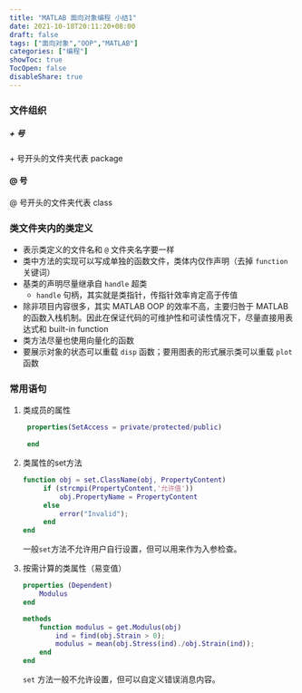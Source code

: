```yaml
---
title: "MATLAB 面向对象编程 小结1"
date: 2021-10-18T20:11:20+08:00
draft: false
tags: ["面向对象","OOP","MATLAB"]
categories: ["编程"]
showToc: true
TocOpen: false
disableShare: true
---
```


### 文件组织

##### \+ 号

\+ 号开头的文件夹代表 package

#### @ 号

@ 号开头的文件夹代表 class

### 类文件夹内的类定义

- 表示类定义的文件名和 `@` 文件夹名字要一样
- 类中方法的实现可以写成单独的函数文件，类体内仅作声明（去掉 `function` 关键词）
- 基类的声明尽量继承自 `handle` 超类
  - `handle` 句柄，其实就是类指针，传指针效率肯定高于传值
- 除非项目内容很多，其实 MATLAB OOP 的效率不高，主要归咎于 MATLAB 的函数入栈机制。因此在保证代码的可维护性和可读性情况下，尽量直接用表达式和 built-in function
- 类方法尽量也使用向量化的函数
- 要展示对象的状态可以重载 `disp` 函数；要用图表的形式展示类可以重载 `plot` 函数


### 常用语句
1. 类成员的属性
   ```matlab
    properties(SetAccess = private/protected/public)
         
    end
   ```
2. 类属性的set方法
   ```m
   function obj = set.ClassName(obj, PropertyContent)
        if (strcmpi(PropertyContent,'允许值'))
            obj.PropertyName = PropertyContent
        else
            error("Invalid");
        end
   end
   ```
    一般`set`方法不允许用户自行设置，但可以用来作为入参检查。

3. 按需计算的类属性（易变值）
    ```matlab
    properties (Dependent)
        Modulus
    end

    methods
        function modulus = get.Modulus(obj)
            ind = find(obj.Strain > 0);
            modulus = mean(obj.Stress(ind)./obj.Strain(ind));
        end
    end
    ```
    `set` 方法一般不允许设置，但可以自定义错误消息内容。
